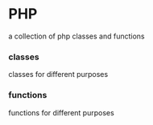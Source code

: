 # PHP
a collection of php classes and functions

### classes
classes for different purposes

### functions
functions for different purposes
